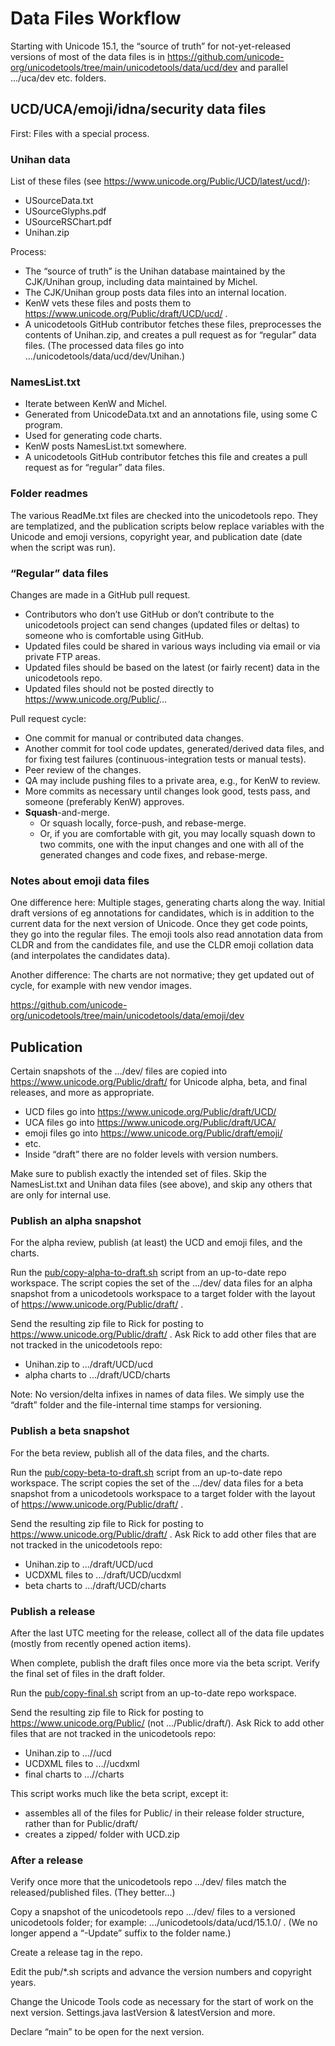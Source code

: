 # Data Files Workflow

Starting with Unicode 15.1, the “source of truth” for not-yet-released versions of
most of the data files is in
https://github.com/unicode-org/unicodetools/tree/main/unicodetools/data/ucd/dev
and parallel .../uca/dev etc. folders.

## UCD/UCA/emoji/idna/security data files

First: Files with a special process.

### Unihan data

List of these files (see https://www.unicode.org/Public/UCD/latest/ucd/):
*   USourceData.txt
*   USourceGlyphs.pdf
*   USourceRSChart.pdf
*   Unihan.zip

Process:
*   The “source of truth” is the Unihan database maintained by the CJK/Unihan group, including data maintained by Michel.
*   The CJK/Unihan group posts data files into an internal location.
*   KenW vets these files and posts them to https://www.unicode.org/Public/draft/UCD/ucd/ .
*   A unicodetools GitHub contributor fetches these files, preprocesses the contents of Unihan.zip,
    and creates a pull request as for “regular” data files.
    (The processed data files go into .../unicodetools/data/ucd/dev/Unihan.)

### NamesList.txt

*   Iterate between KenW and Michel.
*   Generated from UnicodeData.txt and an annotations file, using some C program.
*   Used for generating code charts.
*   KenW posts NamesList.txt somewhere.
*   A unicodetools GitHub contributor fetches this file
    and creates a pull request as for “regular” data files.

### Folder readmes

The various ReadMe.txt files are checked into the unicodetools repo.
They are templatized, and the publication scripts below replace variables with the
Unicode and emoji versions, copyright year, and publication date (date when the script was run).

### “Regular” data files

Changes are made in a GitHub pull request.
*   Contributors who don’t use GitHub or don’t contribute to the unicodetools project
    can send changes (updated files or deltas) to someone who is comfortable using GitHub.
*   Updated files could be shared in various ways including via email or via private FTP areas.
*   Updated files should be based on the latest (or fairly recent) data in the unicodetools repo.
*   Updated files should not be posted directly to https://www.unicode.org/Public/...

Pull request cycle:
*   One commit for manual or contributed data changes.
*   Another commit for tool code updates, generated/derived data files,
    and for fixing test failures (continuous-integration tests or manual tests).
*   Peer review of the changes.
*   QA may include pushing files to a private area, e.g., for KenW to review.
*   More commits as necessary until changes look good, tests pass,
    and someone (preferably KenW) approves.
*   **Squash**-and-merge.
    *   Or squash locally, force-push, and rebase-merge.
    *   Or, if you are comfortable with git, you may locally squash down to two commits,
        one with the input changes and one with all of the generated changes and code fixes,
        and rebase-merge.

### Notes about emoji data files

One difference here: Multiple stages, generating charts along the way.
Initial draft versions of eg annotations for candidates,
which is in addition to the current data for the next version of Unicode.
Once they get code points, they go into the regular files.
The emoji tools also read annotation data from CLDR and from the candidates file,
and use the CLDR emoji collation data (and interpolates the candidates data).

Another difference:
The charts are not normative; they get updated out of cycle, for example with new vendor images.

https://github.com/unicode-org/unicodetools/tree/main/unicodetools/data/emoji/dev

## Publication

Certain snapshots of the .../dev/ files are copied into https://www.unicode.org/Public/draft/
for Unicode alpha, beta, and final releases, and more as appropriate.
*   UCD files go into https://www.unicode.org/Public/draft/UCD/
*   UCA files go into https://www.unicode.org/Public/draft/UCA/
*   emoji files go into https://www.unicode.org/Public/draft/emoji/
*   etc.
*   Inside “draft” there are no folder levels with version numbers.

Make sure to publish exactly the intended set of files.
Skip the NamesList.txt and Unihan data files (see above),
and skip any others that are only for internal use.

### Publish an alpha snapshot

For the alpha review, publish (at least) the UCD and emoji files, and the charts.

Run the [pub/copy-alpha-to-draft.sh](https://github.com/unicode-org/unicodetools/blob/main/pub/copy-alpha-to-draft.sh)
script from an up-to-date repo workspace.
The script copies the set of the .../dev/ data files for an alpha snapshot
from a unicodetools workspace to a target folder with the layout of https://www.unicode.org/Public/draft/ .

Send the resulting zip file to Rick for posting to https://www.unicode.org/Public/draft/ .
Ask Rick to add other files that are not tracked in the unicodetools repo:
*   Unihan.zip to .../draft/UCD/ucd
*   alpha charts to .../draft/UCD/charts

Note: No version/delta infixes in names of data files.
We simply use the “draft” folder and the file-internal time stamps for versioning.

### Publish a beta snapshot

For the beta review, publish all of the data files, and the charts.

Run the [pub/copy-beta-to-draft.sh](https://github.com/unicode-org/unicodetools/blob/main/pub/copy-beta-to-draft.sh)
script from an up-to-date repo workspace.
The script copies the set of the .../dev/ data files for a beta snapshot
from a unicodetools workspace to a target folder with the layout of https://www.unicode.org/Public/draft/ .

Send the resulting zip file to Rick for posting to https://www.unicode.org/Public/draft/ .
Ask Rick to add other files that are not tracked in the unicodetools repo:
*   Unihan.zip to .../draft/UCD/ucd
*   UCDXML files to .../draft/UCD/ucdxml
*   beta charts to .../draft/UCD/charts

### Publish a release

After the last UTC meeting for the release, collect all of the data file updates
(mostly from recently opened action items).

When complete, publish the draft files once more via the beta script.
Verify the final set of files in the draft folder.

Run the [pub/copy-final.sh](https://github.com/unicode-org/unicodetools/blob/main/pub/copy-final.sh)
script from an up-to-date repo workspace.

Send the resulting zip file to Rick for posting to https://www.unicode.org/Public/ (not .../Public/draft/).
Ask Rick to add other files that are not tracked in the unicodetools repo:
*   Unihan.zip to .../<version>/ucd
*   UCDXML files to .../<version>/ucdxml
*   final charts to .../<version>/charts

This script works much like the beta script, except it:
*   assembles all of the files for Public/ in their release folder structure,
    rather than for Public/draft/
*   creates a zipped/<version> folder with UCD.zip

### After a release

Verify once more that the unicodetools repo .../dev/ files match the released/published files.
(They better...)

Copy a snapshot of the unicodetools repo .../dev/ files to a versioned unicodetools folder;
for example: .../unicodetools/data/ucd/15.1.0/ .
(We no longer append a “-Update” suffix to the folder name.)

Create a release tag in the repo.

Edit the pub/*.sh scripts and advance the version numbers and copyright years.

Change the Unicode Tools code as necessary for the start of work on the next version.
Settings.java lastVersion & latestVersion and more.

Declare “main” to be open for the next version.
